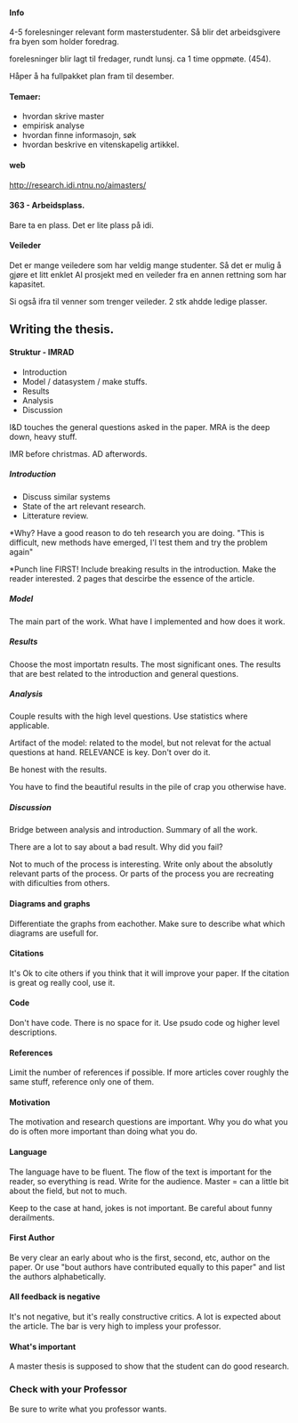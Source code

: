 #### Info 
4-5 forelesninger relevant form masterstudenter. 
Så blir det arbeidsgivere fra byen som holder foredrag. 

forelesninger blir lagt til fredager, rundt lunsj. 
ca 1 time oppmøte. (454).

Håper å ha fullpakket plan fram til desember. 

#### Temaer:
* hvordan skrive master
* empirisk analyse
* hvordan finne informasojn, søk
* hvordan beskrive en vitenskapelig artikkel. 

#### web 
http://research.idi.ntnu.no/aimasters/

#### 363 - Arbeidsplass.
Bare ta en plass. Det er lite plass på idi. 

#### Veileder
Det er mange veiledere som har veldig mange studenter. 
Så det er mulig å gjøre et litt enklet AI prosjekt med en veileder fra en annen rettning som har kapasitet. 

Si også ifra til venner som trenger veileder. 2 stk ahdde ledige plasser. 

## Writing the thesis. 

#### Struktur - IMRAD
* Introduction
* Model / datasystem / make stuffs. 
* Results
* Analysis
* Discussion

I&D touches the general questions asked in the paper. 
MRA is the deep down, heavy stuff. 

IMR before christmas. 
AD afterwords. 

##### Introduction
* Discuss similar systems
* State of the art relevant research.
* Litterature review.

*Why?
Have a good reason to do teh research you are doing. 
"This is difficult, new methods have emerged, I'l test them and try the problem again"

*Punch line FIRST!
Include breaking results in the introduction. 
Make the reader interested. 
2 pages that descirbe the essence of the article. 

##### Model 
The main part of the work.
What have I implemented and how does it work. 

##### Results 
Choose the most importatn results. 
The most significant ones. 
The results that are best related to the introduction and general questions. 

##### Analysis
Couple results with the high level questions. 
Use statistics where applicable. 

Artifact of the model: related to the model, but not relevat for the actual questions at hand. 
RELEVANCE is key. 
Don't over do it. 

Be honest with the results. 

You have to find the beautiful results in the pile of crap you otherwise have. 

##### Discussion
Bridge between analysis and introduction. 
Summary of all the work. 

There are a lot to say about a bad result. 
Why did you fail?

Not to much of the process is interesting. Write only about the absolutly relevant parts of the process. 
Or parts of the process you are recreating with dificulties from others. 

#### Diagrams and graphs
Differentiate the graphs from eachother. 
Make sure to describe what which diagrams are usefull for. 

#### Citations
It's Ok to cite others if you think that it will improve your paper.
If the citation is great og really cool, use it. 

#### Code
Don't have code. There is no space for it. 
Use psudo code og higher level descriptions. 

#### References
Limit the number of references if possible.
If more articles cover roughly the same stuff, reference only one of them. 

#### Motivation
The motivation and research questions are important.
Why you do what you do is often more important than doing what you do.

#### Language
The language have to be fluent. The flow of the text is important for the reader, so everything is read.
Write for the audience. Master = can a little bit about the field, but not to much. 

Keep to the case at hand, jokes is not important. Be careful about funny derailments. 

#### First Author
Be very clear an early about who is the first, second, etc, author on the paper. 
Or use "bout authors have contributed equally to this paper" and list the authors alphabetically.  

#### All feedback is negative
It's not negative, but it's really constructive critics. 
A lot is expected about the article. 
The bar is very high to impless your professor. 

#### What's important
A master thesis is supposed to show that the student can do good research. 

### Check with your Professor
Be sure to write what you professor wants. 
